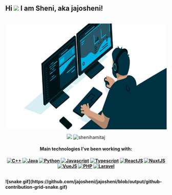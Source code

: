 ## Hi <img src="https://media1.tenor.com/images/009f66861b8e128c7731f58de6266a80/tenor.gif" width="36"/> I am Sheni, aka jajosheni!

<p align="center">
</br>
<img src="https://raw.githubusercontent.com/jajosheni/jajosheni/main/ezgif.com-gif-maker.gif" align="center" width="815" height="330"/>
</p>
<p align="center">
  <img height=175 src = "https://github-readme-stats.vercel.app/api?username=jajosheni&show_icons=true&title_color=fff&icon_color=79ff97&text_color=9f9f9f&bg_color=151515">
  <img height=175 src = "https://github-readme-stats.vercel.app/api/top-langs?username=jajosheni&show_icons=true&title_color=fff&icon_color=79ff97&text_color=9f9f9f&bg_color=151515&line_height=27&locale=en&layout=compact" alt="shenihamitaj" />
</p>
 
<h4 align="center">Main technologies I've been working with:<h4>

<p align="center">
  <a href="https://en.wikipedia.org/wiki/C%2B%2B" target="_blank"><img title="C++" height="25" src="https://github.com/zumrudu-anka/zumrudu-anka/blob/master/images/cpp.svg"></a>
  <a href="https://www.java.com/en/" target="_blank"><img title="Java" height="25" src="https://github.com/zumrudu-anka/zumrudu-anka/blob/master/images/java-original.svg"></a>
  <a href="https://www.python.org/" target="_blank"><img title="Python" height="25" src="https://raw.githubusercontent.com/zumrudu-anka/zumrudu-anka/master/images/python-original.svg"></a>
  <a href="https://www.javascript.com/" target="_blank"><img title="Javascript" height="25" src="https://github.com/zumrudu-anka/zumrudu-anka/blob/master/images/javascript.svg"></code></a>
  <a href="https://www.typescriptlang.org/" target="_blank"><img title="Typescript" height="25" src="https://user-images.githubusercontent.com/74051388/115267781-3d1a9d80-a142-11eb-95ce-814b8d9e9df5.png"></a>
  <a href="https://reactjs.org/" target="_blank"><img title="ReactJS" height="25" src="https://raw.githubusercontent.com/zumrudu-anka/zumrudu-anka/master/images/react-original.svg"></a>
  <a href="https://nuxtjs.org/" target="_blank"><img title="NuxtJS" height="25" src="https://upload.wikimedia.org/wikipedia/commons/a/ae/Nuxt_logo.svg"></a>
  <a href="https://vuejs.org/" target="_blank"><img title="VueJS" height="25" src="https://upload.wikimedia.org/wikipedia/commons/9/95/Vue.js_Logo_2.svg"></a>
  <a href="https://www.php.net/" target="_blank"><img title="PHP" height="25" src="https://upload.wikimedia.org/wikipedia/commons/2/27/PHP-logo.svg"></a>
  <a href="https://laravel.com/" target="_blank"><img title="Laravel" height="25" src="https://cdn.worldvectorlogo.com/logos/laravel-2.svg"></a>
</p>
</br>
![snake gif](https://github.com/jajosheni/jajosheni/blob/output/github-contribution-grid-snake.gif)
